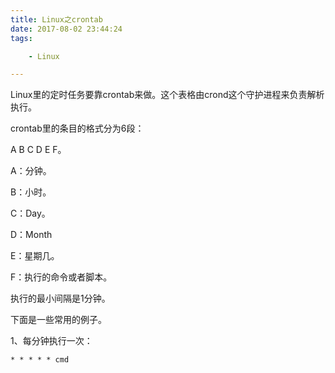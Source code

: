```yaml
---
title: Linux之crontab
date: 2017-08-02 23:44:24
tags:

	- Linux

---
```


Linux里的定时任务要靠crontab来做。这个表格由crond这个守护进程来负责解析执行。

crontab里的条目的格式分为6段：

A B C D E F。

A：分钟。

B：小时。

C：Day。

D：Month

E：星期几。

F：执行的命令或者脚本。

执行的最小间隔是1分钟。



下面是一些常用的例子。

1、每分钟执行一次：

```
* * * * * cmd
```

